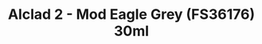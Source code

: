 ---
layout: product
title: "Alclad 2 - Mod Eagle Grey (FS36176) 30ml"
price: "TBA" 
desc: "N/A"
img_path: "/assets/img/ALCE610.jpg"
brand: "N/A"
available: false
special_offer: false
new: false
soon: false
cat: "040000"
subcat: "040300"
subsubcat: "0N/A"
sifra: "ALCE610"
popular: true
---